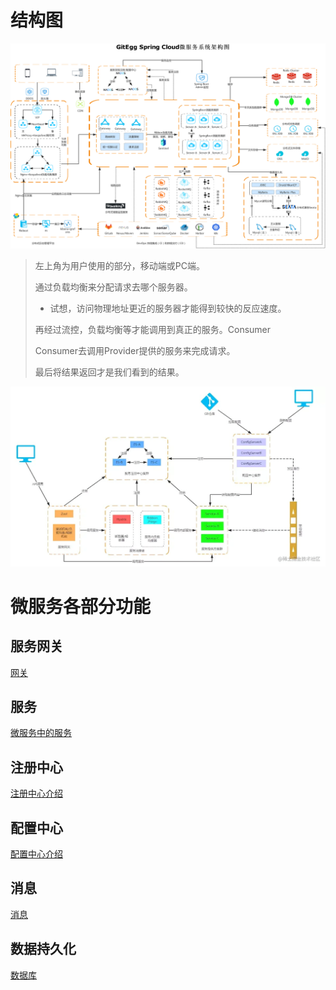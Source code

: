 # 结构图

![](img/微服务结构.jpg)

> 左上角为用户使用的部分，移动端或PC端。
>
> 通过负载均衡来分配请求去哪个服务器。
>
> * 试想，访问物理地址更近的服务器才能得到较快的反应速度。
>
> 再经过流控，负载均衡等才能调用到真正的服务。Consumer
>
> Consumer去调用Provider提供的服务来完成请求。
>
> 最后将结果返回才是我们看到的结果。

![](img/微服务结构2.png)

# 微服务各部分功能

## 服务网关

[网关](网关.md)

## 服务

[微服务中的服务](服务.md)

## 注册中心

[注册中心介绍](Nacos.md#注册中心)

## 配置中心

[配置中心介绍](Nacos.md#配置中心)

## 消息

[消息](消息总线.md)

## 数据持久化

[数据库](数据库.md)

 





